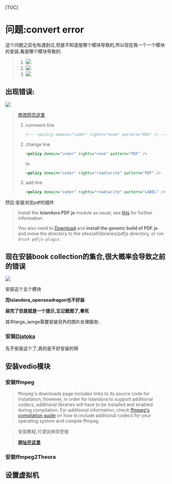 [TOC]

# 问题:convert error

这个问题之前也有遇到过,但是不知道是哪个模块导致的,所以现在我一个一个模块的安装,看是哪个模块导致的.

> 1. ![](https://ws1.sinaimg.cn/large/891f7782gy1fyucgqjex0j20ar05h0so.jpg)
> 2. ![](https://ws1.sinaimg.cn/large/891f7782gy1fyucn6klccj209x059mx4.jpg)
> 3. ![](https://ws1.sinaimg.cn/large/891f7782gy1fyucpx5jluj20ny0chwg9.jpg)

## 出现错误:

![](https://ws1.sinaimg.cn/large/891f7782ly1fyue68jnikj20t504smyo.jpg)

> [修改网页这里](https://stackoverflow.com/questions/42928765/convertnot-authorized-aaaa-error-constitute-c-readimage-453)
>
> 1. comment line
>
>    ```xml
>    <!-- <policy domain="coder" rights="none" pattern="MVG" /> -->
>    ```
>
> 2. change line
>
>    ```xml
>    <policy domain="coder" rights="none" pattern="PDF" />
>    ```
>
>    to
>
>    ```xml
>    <policy domain="coder" rights="read|write" pattern="PDF" />
>    ```
>
> 3. add line
>
>    ```xml
>    <policy domain="coder" rights="read|write" pattern="LABEL" />
>    ```

然后:安装浏览pdf的插件

> Install the **Islandora PDF.js** module as usual, see [this](https://drupal.org/documentation/install/modules-themes/modules-7) for further information.
>
> You also need to [Download](http://mozilla.github.io/pdf.js/getting_started/#download) and **install the generic build of PDF.js** and move the directory to the sites/all/libraries/pdfjs directory, or run `drush pdfjs-plugin`.



## 现在安装book collection的集合,很大概率会导致之前的错误

![](https://ws1.sinaimg.cn/large/891f7782gy1fyufmwh7tjj20hw08f74l.jpg)

安装这个五个模块

**而islandora_openseadragon也不好装**

**装完了但是就是一个提示,忘记截图了,晕死**



其中large_iamge需要安装另外的图片处理服务:

### 安装[Djatoka](https://wiki.duraspace.org/display/ISLANDORA/Djatoka)

先不安装这个了,真的是不好安装的呀



## 安装vedio模块

### 安装ffmpeg

> ffmpeg's downloads page includes links to its source code for installation; however, in order for Islandora to support additional codecs, additional libraries will have to be installed and enabled during compilation. For additional information, check [ffmpeg's compilation guide](http://ffmpeg.org/trac/ffmpeg/wiki/CompilationGuide) on how to include additional codecs for your operating system and compile ffmpeg.

> 安装教程,可谓说麻烦至极
>
> [**网址在这里**](https://trac.ffmpeg.org/wiki/CompilationGuide/Ubuntu)

### 安装ffmpeg2Theora

>



## 设置虚拟机

